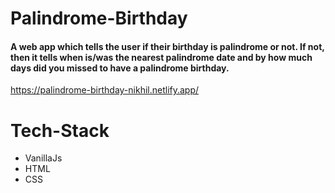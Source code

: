 # Palindrome-Birthday

#### A web app which tells the user if their birthday is palindrome or not. If not, then it tells when is/was the nearest palindrome date and by how much days did you missed to have a palindrome birthday.
https://palindrome-birthday-nikhil.netlify.app/
# Tech-Stack

- VanillaJs
- HTML
- CSS
